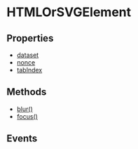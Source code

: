 # HTMLOrSVGElement

## Properties

<ul class="items properties">
  <li>
    <a href="">dataset</a>
    <div></div>
  </li>
  <li>
    <a href="">nonce</a>
    <div></div>
  </li>
  <li>
    <a href="">tabIndex</a>
    <div></div>
  </li>
</ul>

## Methods

<ul class="items methods">
  <li>
    <a href="">blur()</a>
    <div></div>
  </li>
  <li>
    <a href="">focus()</a>
    <div></div>
  </li>
</ul>

## Events
